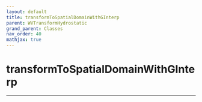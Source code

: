 ```yaml
---
layout: default
title: transformToSpatialDomainWithGInterp
parent: WVTransformHydrostatic
grand_parent: Classes
nav_order: 40
mathjax: true
---
```


#  transformToSpatialDomainWithGInterp




---

